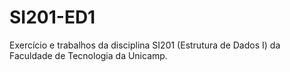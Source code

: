 # SI201-ED1
 Exercício e trabalhos da disciplina SI201 (Estrutura de Dados I) da Faculdade de Tecnologia da Unicamp.
